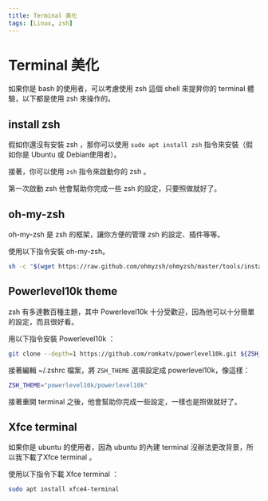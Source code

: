 ```yaml
---
title: Terminal 美化
tags: [Linux, zsh]
---
```


# Terminal 美化

如果你是 bash 的使用者，可以考慮使用 zsh 這個 shell 來提昇你的 terminal 體驗，以下都是使用 zsh 來操作的。

## install zsh

假如你還沒有安裝 zsh ，那你可以使用 `sudo apt install zsh` 指令來安裝（假如你是 Ubuntu 或 Debian使用者）。

接著，你可以使用 `zsh` 指令來啟動你的 zsh 。

第一次啟動 zsh 他會幫助你完成一些 zsh 的設定，只要照做就好了。

## oh-my-zsh

oh-my-zsh 是 zsh 的框架，讓你方便的管理 zsh 的設定、插件等等。

使用以下指令安裝 oh-my-zsh。

```bash
sh -c "$(wget https://raw.github.com/ohmyzsh/ohmyzsh/master/tools/install.sh -O -)"
```

## Powerlevel10k theme

zsh 有多達數百種主題，其中 Powerlevel10k 十分受歡迎，因為他可以十分簡單的設定，而且很好看。

用以下指令安裝 Powerlevel10k ：

```bash
git clone --depth=1 https://github.com/romkatv/powerlevel10k.git ${ZSH_CUSTOM:-$HOME/.oh-my-zsh/custom}/themes/powerlevel10k
```

接著編輯 ~/.zshrc 檔案，將 `ZSH_THEME` 選項設定成 powerlevel10k，像這樣：

```bash
ZSH_THEME="powerlevel10k/powerlevel10k"
```

接著重開 terminal 之後，他會幫助你完成一些設定，一樣也是照做就好了。

## Xfce terminal 

如果你是 ubuntu 的使用者，因為 ubuntu 的內建 terminal 沒辦法更改背景，所以我下載了Xfce terminal 。

使用以下指令下載 Xfce terminal ：

```bash
sudo apt install xfce4-terminal
```







